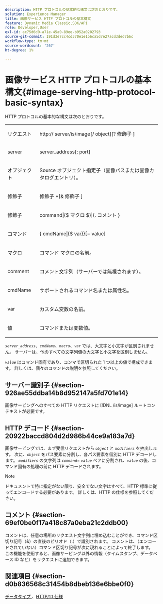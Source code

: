 ```yaml
---
description: HTTP プロトコルの基本的な構文は次のとおりです。
solution: Experience Manager
title: 画像サービス HTTP プロトコルの基本構文
feature: Dynamic Media Classic,SDK/API
role: Developer,User
exl-id: ac75d6d0-a71e-45a0-89ee-b952a0202793
source-git-commit: 191d3e7cc4cd370e1e1b6ca5d7e27acd3ded7b6c
workflow-type: tm+mt
source-wordcount: '267'
ht-degree: 1%

---
```


# 画像サービス HTTP プロトコルの基本構文{#image-serving-http-protocol-basic-syntax}

HTTP プロトコルの基本的な構文は次のとおりです。

<table id="simpletable_854C20D4C42247B99D9F123543C17E7C"> 
 <tr class="strow"> 
  <td class="stentry"> <p><span class="codeph"> <span class="varname"> リクエスト </span> </span> </p> </td> 
  <td class="stentry"> <p> <span class="filepath">http://<span class="varname"> server</span>/is/image[/<span class="varname"> object</span>][?<span class="varname"> 修飾子 </span>]</span> </p> </td> 
 </tr> 
 <tr class="strow"> 
  <td class="stentry"> <p><span class="codeph"> <span class="varname"> server </span> </span> </p></td> 
  <td class="stentry"> <p> <span class="codeph"> <span class="varname"> server_address</span>[:<span class="varname"> port</span>]</span> </p> </td> 
 </tr> 
 <tr class="strow"> 
  <td class="stentry"> <p><span class="codeph"> <span class="varname"> オブジェクト </span> </span> </p></td> 
  <td class="stentry"> <p>Source オブジェクト指定子（画像パスまたは画像カタログエントリ）。 </p> </td> 
 </tr> 
 <tr class="strow"> 
  <td class="stentry"> <p><span class="codeph"> <span class="varname"> 修飾子 </span> </span> </p></td> 
  <td class="stentry"> <p><span class="codeph"> <span class="varname"> 修飾子 </span>*[&amp;<span class="varname"> 修飾子 </span>]</span> </p> </td> 
 </tr> 
 <tr class="strow"> 
  <td class="stentry"> <p><span class="codeph"> <span class="varname"> 修飾子 </span> </span> </p></td> 
  <td class="stentry"> <p><span class="codeph">command|{$<span class="varname"> マクロ </span>$}|{.<span class="varname"> コメント </span>}</span> </p></td> 
 </tr> 
 <tr class="strow"> 
  <td class="stentry"> <p><span class="codeph"> <span class="varname"> コマンド </span> </span> </p> </td> 
  <td class="stentry"> <p>{<span class="varname"> cmdName</span>|{$<span class="varname"> var</span>}}[=<span class="varname"> value</span>] </p></td> 
 </tr> 
 <tr class="strow"> 
  <td class="stentry"> <p><span class="codeph"> <span class="varname"> マクロ </span> </span> </p> </td> 
  <td class="stentry"> <p>コマンド マクロの名前。</p></td> 
 </tr> 
 <tr class="strow"> 
  <td class="stentry"> <p><span class="codeph"> <span class="varname"> comment</span> </span> </p></td> 
  <td class="stentry"> <p>コメント文字列（サーバーでは無視されます）。</p></td> 
 </tr> 
 <tr class="strow"> 
  <td class="stentry"> <p><span class="codeph"> <span class="varname"> cmdName</span> </span> </p></td> 
  <td class="stentry"> <p>サポートされるコマンド名または属性名。</p></td> 
 </tr> 
 <tr class="strow"> 
  <td class="stentry"> <p><span class="codeph"> <span class="varname"> var</span> </span> </p> </td> 
  <td class="stentry"> <p>カスタム変数の名前。</p></td> 
 </tr> 
 <tr class="strow"> 
  <td class="stentry"> <p><span class="codeph"> <span class="varname"> 値 </span> </span> </p></td> 
  <td class="stentry"> <p>コマンドまたは変数値。 </p></td> 
 </tr> 
</table>

*`server_address`*、*`cmdName`*、*`macro`*、*`var`* では、大文字と小文字が区別されません。 サーバーは、他のすべての文字列値の大文字と小文字を区別しません。

*`value`* はコマンド固有であり、コンマで区切られた 1 つ以上の値で構成できます。 詳しくは、個々のコマンドの説明を参照してください。

## サーバー識別子 {#section-926ae55ddba14b8d952147a5fd701e14}

画像サービングへのすべての HTTP リクエストに [!DNL /is/image] ルートコンテキストが必要です。

## HTTP デコード {#section-20922baccd804d2d986b44ce9a183a7d}

画像サービングでは、まず受信リクエストから *`object`* と *`modifiers`* を抽出します。 次に、*`object`* をパス要素に分割し、各パス要素を個別に HTTP デコードします。 *`modifiers`* の文字列は *`command`*= *`value`* ペアに分割され、*`value`* の後、コマンド固有の処理の前に HTTP デコードされます。

>[!NOTE]
>
>ドキュメントで特に指定がない限り、安全でない文字はすべて、HTTP 標準に従ってエンコードする必要があります。 詳しくは、HTTP の仕様を参照してください。

## コメント {#section-69ef0be0f17a418c87a0eba21c2ddb00}

コメントは、任意の場所のリクエスト文字列に埋め込むことができ、コマンド区切り記号（&amp;）の直後のピリオド（.）で識別されます。 コメントは、（エンコードされていない）コマンド区切り記号が次に現れることによって終了します。 この機能を使用すると、画像サービング以外の情報（タイムスタンプ、データベース ID など）をリクエストに追加できます。

## 関連項目 {#section-d0b836568c31454b8dbeb136e6bbe0f0}

[&#x200B; データタイプ &#x200B;](../../../../../is-api/http-ref/image-serving-api-ref/c-http-protocol-reference/c-data-types/c-data-types.md#concept-49455c12df954bb5919cdd8d5ccc85fa)、[HTTP/1.1 仕様 &#x200B;](https://www.w3.org/Protocols/rfc2616/rfc2616.html)
